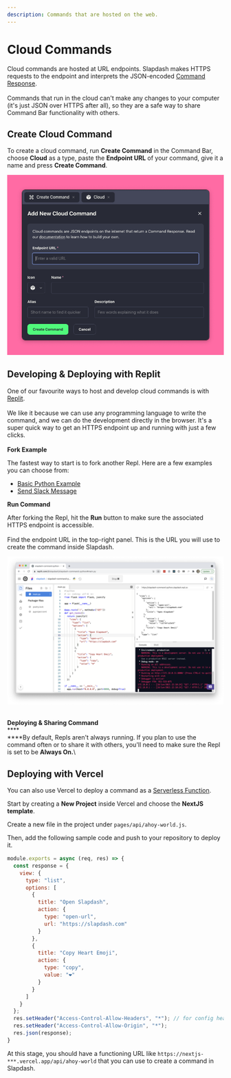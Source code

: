 ```yaml
---
description: Commands that are hosted on the web.
---
```


# Cloud Commands

Cloud commands are hosted at URL endpoints. Slapdash makes HTTPS requests to the endpoint and interprets the JSON-encoded [Command Response](../reference/command-response.md).\
\
Commands that run in the cloud can't make any changes to your computer (it's just JSON over HTTPS after all), so they are a safe way to share Command Bar functionality with others.

## Create Cloud Command

To create a cloud command, run **Create Command** in the Command Bar, choose **Cloud** as a type, paste the **Endpoint URL** of your command, give it a name and press **Create Command**.

![](../.gitbook/assets/cleanshot-2021-08-20-at-16.22.14.png)

## Developing & Deploying with Replit

One of our favourite ways to host and develop cloud commands is with [Replit](https://replit.com).\
\
We like it because we can use any programming language to write the command, and we can do the development directly in the browser. It's a super quick way to get an HTTPS endpoint up and running with just a few clicks.\
\
**Fork Example**

The fastest way to start is to fork another Repl. Here are a few examples you can choose from:

* [Basic Python Example](https://replit.com/@slapdash/slapdash-command-python)
* [Send Slack Message](https://replit.com/@slapdash/send-slack-message)

**Run Command**

After forking the Repl, hit the **Run** button to make sure the associated HTTPS endpoint is accessible.\
\
Find the endpoint URL in the top-right panel. This is the URL you will use to create the command inside Slapdash.

![](../.gitbook/assets/screen-shot-2021-06-18-at-3.10.48-pm.png)

\
**Deploying & Sharing Command**\
\*\*\*\*\
\*\*\*\*By default, Repls aren't always running. If you plan to use the command often or to share it with others, you'll need to make sure the Repl is set to be **Always On.**\\

## Deploying with Vercel

You can also use Vercel to deploy a command as a [Serverless Function](https://vercel.com/docs/serverless-functions/introduction).

Start by creating a **New Project** inside Vercel and choose the **NextJS template**.

Create a new file in the project under `pages/api/ahoy-world.js`.

Then, add the following sample code and push to your repository to deploy it.

```javascript
module.exports = async (req, res) => {
  const response = {
    view: {
      type: "list",
      options: [
        {
          title: "Open Slapdash",
          action: {
            type: "open-url",
            url: "https://slapdash.com"
          }
        },
        {
          title: "Copy Heart Emoji",
          action: {
            type: "copy",
            value: "❤️"
          }
        }
      ]
    }
  };
  res.setHeader("Access-Control-Allow-Headers", "*"); // for config headers
  res.setHeader("Access-Control-Allow-Origin", "*");
  res.json(response);
}
```

At this stage, you should have a functioning URL like `https://nextjs-***.vercel.app/api/ahoy-world` that you can use to create a command in Slapdash.

